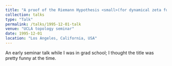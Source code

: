 ```yaml
---
title: "A proof of the Riemann Hypothesis <small>(for dynamical zeta functions)</small>"
collection: talks
type: "Talk"
permalink: /talks/1995-12-01-talk
venue: "UCLA topology seminar"
date: 1995-12-01
location: "Los Angeles, California, USA"
---
```


An early seminar talk while I was in grad school; I thought
the title was pretty funny at the time.

